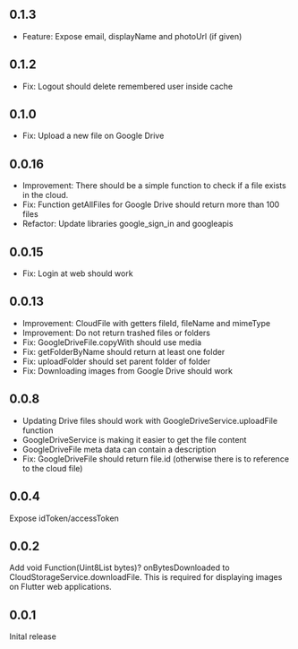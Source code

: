 ## 0.1.3

* Feature: Expose email, displayName and photoUrl (if given)


## 0.1.2

* Fix: Logout should delete remembered user inside cache

## 0.1.0

* Fix: Upload a new file on Google Drive

## 0.0.16

* Improvement: There should be a simple function to check if a file exists in the cloud.
* Fix: Function getAllFiles for Google Drive should return more than 100 files
* Refactor: Update libraries google_sign_in and googleapis

## 0.0.15

* Fix: Login at web should work

## 0.0.13

* Improvement: CloudFile with getters fileId, fileName and mimeType
* Improvement: Do not return trashed files or folders
* Fix: GoogleDriveFile.copyWith should use media
* Fix: getFolderByName should return at least one folder
* Fix: uploadFolder should set parent folder of folder
* Fix: Downloading images from Google Drive should work

## 0.0.8

* Updating Drive files should work with GoogleDriveService.uploadFile function
* GoogleDriveService is making it easier to get the file content
* GoogleDriveFile meta data can contain a description
* Fix: GoogleDriveFile should return file.id (otherwise there is to reference to the cloud file)

## 0.0.4

Expose idToken/accessToken

## 0.0.2

Add void Function(Uint8List bytes)? onBytesDownloaded to CloudStorageService.downloadFile. This is required for
displaying images on Flutter web applications.

## 0.0.1

Inital release